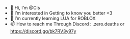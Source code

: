 - 👋 Hi, I’m @Cis
- 👀 I’m interested in Getting to know you better <3
- 🌱 I’m currently learning LUA for ROBLOX
- 📫 How to reach me Through Discord : .zero.deaths or https://discord.gg/bk7RV3y97y
